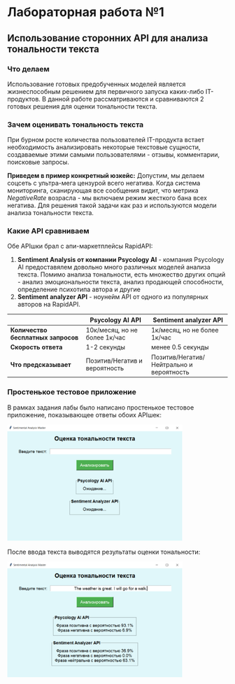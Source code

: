 # Лабораторная работа №1

## Использование сторонних API для анализа тональности текста

### Что делаем

Использование готовых предобученных моделей является жизнеспособным решением для первичного запуска каких-либо IT-продуктов. В данной работе рассматриваются и сравниваются 2 готовых решения для оценки тональности текста.

### Зачем оценивать тональность текста

При бурном росте количества пользователей IT-продукта встает необходимость анализировать некоторые текстовые сущности, создаваемые этими самыми пользователями - отзывы, комментарии, поисковые запросы.

**Приведем в пример конкретный юзкейс:** Допустим, мы делаем соцсеть с ультра-мега цензурой всего негатива. Когда система мониторинга, сканирующая все сообщения видит, что метрика *NegativeRate* возрасла - мы включаем режим жесткого бана всех негатива. Для решения такой задачи как раз и используются модели анализа тональности текста.

### Какие API сравниваем

Обе APIшки брал с апи-маркетплейсы RapidAPI:

1) **Sentiment Analysis от компании Psycology AI** - компания Psycology AI предоставялем довольно много различных моделей анализа текста. Помимо анализа тональности, есть множество других опций - анализ эмоциональности текста, анализ продающей способности, определение психотипа автора и другие
2) **Sentiment analyzer API** - ноунейм API от одного из популярных авторов на RapidAPI.

|             | Psycology AI API       | Sentiment analyzer API       |
|--------------------|----------------|----------------|
| **Количество бесплатных запросов**          | 10к/месяц, но не более 1к/час   | 1к/месяц, но не более 1к/час   |
| **Скорость ответа**         | 1-2 секунды   | менее 0.5 секунды   |
| **Что предсказывает**         |  Позитив/Негатив и вероятность  | Позитив/Негатив/Нейтрально и вероятность   |

### Простенькое тестовое приложение

В рамках задания лабы было написано простенькое тестовое приложение, показывающее ответы обоих APIшек:

<img src="pics/wind0.png" alt="Окно приложения до результата" width="400"/>

После ввода текста выводятся результаты оценки тональности:


<img src="pics/wind1.png" alt="Окно приложения после результата" width="400"/>